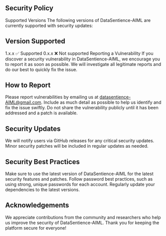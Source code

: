 ## Security Policy
Supported Versions
The following versions of DataSentience-AIML are currently supported with security updates:

## Version	Supported
1.x.x	✅ Supported
0.x.x	❌ Not supported
Reporting a Vulnerability
If you discover a security vulnerability in DataSentience-AIML, we encourage you to report it as soon as possible. We will investigate all legitimate reports and do our best to quickly fix the issue.

## How to Report
Please report vulnerabilities by emailing us at datasentience-AIML@gmail.com. Include as much detail as possible to help us identify and fix the issue swiftly.
Do not share the vulnerability publicly until it has been addressed and a patch is available.

## Security Updates
We will notify users via GitHub releases for any critical security updates.
Minor security patches will be included in regular updates as needed.

## Security Best Practices
Make sure to use the latest version of DataSentience-AIML for the latest security features and patches.
Follow password best practices, such as using strong, unique passwords for each account.
Regularly update your dependencies to the latest versions.

## Acknowledgements
We appreciate contributions from the community and researchers who help us improve the security of DataSentience-AIML. Thank you for keeping the platform secure for everyone!



